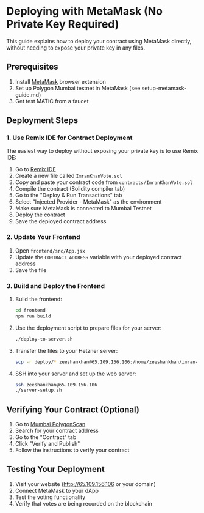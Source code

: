 # Deploying with MetaMask (No Private Key Required)

This guide explains how to deploy your contract using MetaMask directly, without needing to expose your private key in any files.

## Prerequisites

1. Install [MetaMask](https://metamask.io/) browser extension
2. Set up Polygon Mumbai testnet in MetaMask (see setup-metamask-guide.md)
3. Get test MATIC from a faucet

## Deployment Steps

### 1. Use Remix IDE for Contract Deployment

The easiest way to deploy without exposing your private key is to use Remix IDE:

1. Go to [Remix IDE](https://remix.ethereum.org/)
2. Create a new file called `ImranKhanVote.sol`
3. Copy and paste your contract code from `contracts/ImranKhanVote.sol`
4. Compile the contract (Solidity compiler tab)
5. Go to the "Deploy & Run Transactions" tab
6. Select "Injected Provider - MetaMask" as the environment
7. Make sure MetaMask is connected to Mumbai Testnet
8. Deploy the contract
9. Save the deployed contract address

### 2. Update Your Frontend

1. Open `frontend/src/App.jsx`
2. Update the `CONTRACT_ADDRESS` variable with your deployed contract address
3. Save the file

### 3. Build and Deploy the Frontend

1. Build the frontend:
   ```bash
   cd frontend
   npm run build
   ```

2. Use the deployment script to prepare files for your server:
   ```bash
   ./deploy-to-server.sh
   ```

3. Transfer the files to your Hetzner server:
   ```bash
   scp -r deploy/* zeeshankhan@65.109.156.106:/home/zeeshankhan/imran-khan-vote/
   ```

4. SSH into your server and set up the web server:
   ```bash
   ssh zeeshankhan@65.109.156.106
   ./server-setup.sh
   ```

## Verifying Your Contract (Optional)

1. Go to [Mumbai PolygonScan](https://mumbai.polygonscan.com/)
2. Search for your contract address
3. Go to the "Contract" tab
4. Click "Verify and Publish"
5. Follow the instructions to verify your contract

## Testing Your Deployment

1. Visit your website (http://65.109.156.106 or your domain)
2. Connect MetaMask to your dApp
3. Test the voting functionality
4. Verify that votes are being recorded on the blockchain
